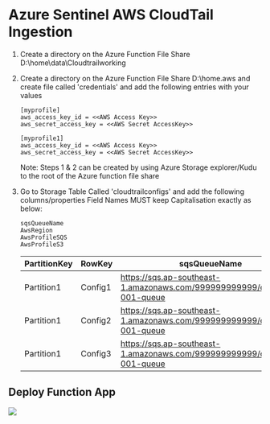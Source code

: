# Azure Sentinel AWS CloudTail Ingestion

1. Create a directory on the Azure Function File Share D:\home\data\Cloudtrailworking

2. Create a directory on the Azure Function File Share D:\home\.aws and create file called 'credentials' and add the following entries with your values
	```
	[myprofile]
	aws_access_key_id = <<AWS Access Key>>
	aws_secret_access_key = <<AWS Secret AccessKey>>
	
	[myprofile1]
	aws_access_key_id = <<AWS Access Key>>
	aws_secret_access_key = <<AWS Secret AccessKey>>
	```
	Note: Steps 1 & 2 can be created by using Azure Storage explorer/Kudu to the root of the Azure function file share

3. Go to Storage Table Called 'cloudtrailconfigs' and add the following columns/properties
   Field Names MUST keep Capitalisation exactly as below:
   ```
   sqsQueueName
   AwsRegion
   AwsProfileSQS
   AwsProfileS3
   ```
	
	| PartitionKey | RowKey  |                             sqsQueueName                                   | AwsRegion | AwsProfileSQS | AwsProfileS3 |
    |--------------|---------|----------------------------------------------------------------------------|-----------|---------------|--------------|
	| Partition1   | Config1 | https://sqs.ap-southeast-1.amazonaws.com/999999999999/cloudtrail-001-queue | us-east-2 | myprofile1    | myprofile1   |
	| Partition1   | Config2 | https://sqs.ap-southeast-1.amazonaws.com/999999999999/cloudtrail-001-queue | us-east-2 | myprofile2    | myprofile2   |
	| Partition1   | Config3 | https://sqs.ap-southeast-1.amazonaws.com/999999999999/cloudtrail-001-queue | us-east-2 | myprofile3    | myprofile3   |

## Deploy Function App
<a href="https://portal.azure.com/#create/Microsoft.Template/uri/https%3A%2F%2Fgithub.com%2Fcabberley%2FAzure-Sentinel-AWS-CloudTail-Ingestion%2Fblob%2Fbugfixes%2Fazuredeploy_aws_s3_ingestion.json" target="_blank">
    <img src="https://aka.ms/deploytoazurebutton""/>
</a>